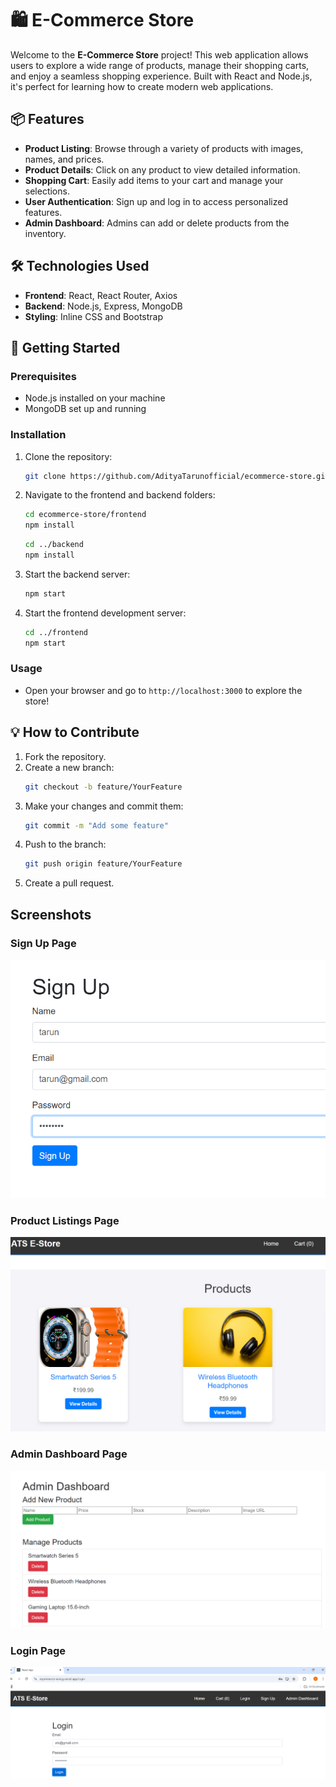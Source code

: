 # 🛍️ E-Commerce Store

Welcome to the **E-Commerce Store** project! This web application allows users to explore a wide range of products, manage their shopping carts, and enjoy a seamless shopping experience. Built with React and Node.js, it's perfect for learning how to create modern web applications.

## 📦 Features

- **Product Listing**: Browse through a variety of products with images, names, and prices.
- **Product Details**: Click on any product to view detailed information.
- **Shopping Cart**: Easily add items to your cart and manage your selections.
- **User Authentication**: Sign up and log in to access personalized features.
- **Admin Dashboard**: Admins can add or delete products from the inventory.

## 🛠️ Technologies Used

- **Frontend**: React, React Router, Axios
- **Backend**: Node.js, Express, MongoDB
- **Styling**: Inline CSS and Bootstrap

## 🚀 Getting Started

### Prerequisites

- Node.js installed on your machine
- MongoDB set up and running

### Installation

1. Clone the repository:
   ```bash
   git clone https://github.com/AdityaTarunofficial/ecommerce-store.git
   ```
2. Navigate to the frontend and backend folders:
   ```bash
   cd ecommerce-store/frontend
   npm install
   ```
   ```bash
   cd ../backend
   npm install
   ```
3. Start the backend server:
   ```bash
   npm start
   ```
4. Start the frontend development server:
   ```bash
   cd ../frontend
   npm start
   ```

### Usage

- Open your browser and go to `http://localhost:3000` to explore the store!

## 💡 How to Contribute

1. Fork the repository.
2. Create a new branch:
   ```bash
   git checkout -b feature/YourFeature
   ```
3. Make your changes and commit them:
   ```bash
   git commit -m "Add some feature"
   ```
4. Push to the branch:
   ```bash
   git push origin feature/YourFeature
   ```
5. Create a pull request.



## Screenshots

### Sign Up Page
![Sign Up](./signuppage.png)

### Product Listings Page
![Product Listings](./Productlisting.png)

### Admin Dashboard Page
![Admin Dashboard](./admindashboard.png)

### Login Page
![Login Portal](./logipage.png)


